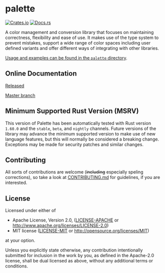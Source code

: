 # palette

[![Crates.io](https://img.shields.io/crates/v/palette.svg)](https://crates.io/crates/palette/)
[![Docs.rs](https://docs.rs/palette/badge.svg)](https://docs.rs/palette)

A color management and conversion library that focuses on maintaining correctness, flexibility and ease of use. It makes use of the type system to prevent mistakes, support a wide range of color spaces including user defined variants and offer different ways of integrating with other libraries.

[Usage and examples can be found in the `palette` directory](https://github.com/Ogeon/palette/tree/master/palette).

## Online Documentation

[Released](https://docs.rs/palette/0.6.1/palette/)

[Master branch](https://ogeon.github.io/palette/palette/index.html)

## Minimum Supported Rust Version (MSRV)

This version of Palette has been automatically tested with Rust version `1.60.0` and the `stable`, `beta`, and `nightly` channels. Future versions of the library may advance the minimum supported version to make use of new language features, but this will normally be considered a breaking change. Exceptions may be made for security patches and similar changes.

## Contributing

All sorts of contributions are welcome (<strike>including</strike> especially speling corrections), so take a look at [CONTRIBUTING.md](CONTRIBUTING.md) for guidelines, if you are interested.

## License

Licensed under either of

* Apache License, Version 2.0, ([LICENSE-APACHE](LICENSE-APACHE) or <http://www.apache.org/licenses/LICENSE-2.0>)
* MIT license ([LICENSE-MIT](LICENSE-MIT) or <http://opensource.org/licenses/MIT>)

at your option.

Unless you explicitly state otherwise, any contribution intentionally submitted for inclusion in the work by you, as defined in the Apache-2.0 license, shall be dual licensed as above, without any additional terms or conditions.

